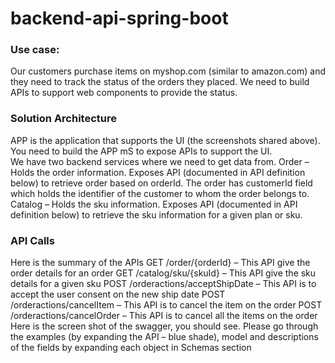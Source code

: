 # backend-api-spring-boot

### Use case: 
Our customers purchase items on myshop.com (similar to amazon.com) and they need to track the status of the orders  they placed. We need to build APIs to support web components to provide the status.

### Solution Architecture


APP is the application that supports the UI (the screenshots shared above). You need to build the APP mS to  expose APIs to support the UI.  
We have two backend services where we need to get data from. 
Order – Holds the order information. Exposes API (documented in API definition below) to retrieve order  based on orderId. The order has customerId field which holds the identifier of the customer to whom the  order belongs to. 
Catalog – Holds the sku information. Exposes API (documented in API definition below) to retrieve the sku  information for a given plan or sku. 



### API Calls


Here is the summary of the APIs 
GET /order/{orderId} – This API give the order details for an order 
GET /catalog/sku/{skuId} – This API give the sku details for a given sku 
POST /orderactions/acceptShipDate – This API is to accept the user consent on the new ship date POST /orderactions/cancelItem – This API is to cancel the item on the order 
POST /orderactions/cancelOrder – This API is to cancel all the items on the order 
Here is the screen shot of the swagger, you should see. Please go through the examples (by expanding the API – blue  shade), model and descriptions of the fields by expanding each object in Schemas section
